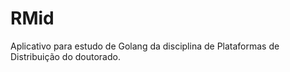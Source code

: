 # RMid

Aplicativo para estudo de Golang da disciplina de Plataformas de Distribuição do doutorado.
